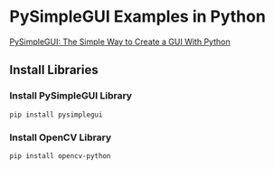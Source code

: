 # PySimpleGUI Examples in Python

[PySimpleGUI: The Simple Way to Create a GUI With Python](https://realpython.com/pysimplegui-python)

## Install Libraries

### Install PySimpleGUI Library

```
pip install pysimplegui
```

### Install OpenCV Library

```
pip install opencv-python
```
